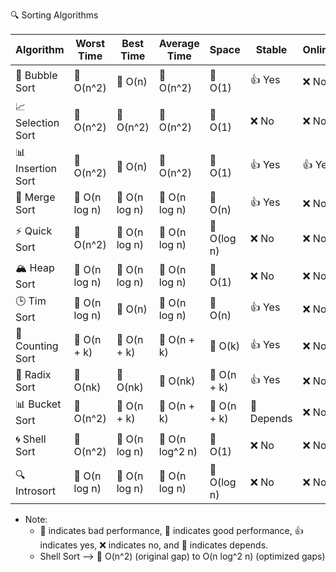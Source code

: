 🔍 Sorting Algorithms

| Algorithm            | Worst Time        | Best Time          | Average Time      | Space       | Stable        | Online    | In-Place    | Adaptive     |
|----------------------|-------------------|--------------------|-------------------|-------------|---------------|-----------|-------------|--------------|
| 🌊 Bubble Sort       | 🔴 O(n^2)         | 🔵 O(n)           | 🔴 O(n^2)         | 🔵 O(1)     | 👍 Yes       | ❌ No     | 👍 Yes      | 👍 Yes      |
| 📈 Selection Sort    | 🔴 O(n^2)         | 🔴 O(n^2)         | 🔴 O(n^2)         | 🔵 O(1)     | ❌ No        | ❌ No     | 👍 Yes      | ❌ No       |
| 📊 Insertion Sort    | 🔴 O(n^2)         | 🔴 O(n)           | 🔴 O(n^2)         | 🔵 O(1)     | 👍 Yes       | 👍 Yes    | 👍 Yes      | 👍 Yes      |
| 🤖 Merge Sort        | 🔵 O(n log n)     | 🔵 O(n log n)     | 🔵 O(n log n)     | 🔴 O(n)     | 👍 Yes       | ❌ No     | ❌ No       | ❌ No       |
| ⚡️ Quick Sort        | 🔴 O(n^2)         | 🔵 O(n log n)     | 🔵 O(n log n)     | 🔵 O(log n) | ❌ No        | ❌ No     | 👍 Yes      | ❌ No       |
| 🏔️ Heap Sort         | 🔵 O(n log n)     | 🔵 O(n log n)     | 🔵 O(n log n)     | 🔵 O(1)     | ❌ No        | ❌ No     | 👍 Yes      | ❌ No       |
| 🕒️ Tim Sort          | 🔵 O(n log n)     | 🔴 O(n)           | 🔵 O(n log n)     | 🔴 O(n)     | 👍 Yes       | ❌ No     | ❌ No       | 👍 Yes      |
| 📁 Counting Sort     | 🔵 O(n + k)       | 🔵 O(n + k)       | 🔵 O(n + k)       | 🔴 O(k)     | 👍 Yes       | ❌ No     | ❌ No       | ❌ No       |
| 🔀 Radix Sort        | 🔵 O(nk)          | 🔵 O(nk)          | 🔵 O(nk)          | 🔴 O(n + k) | 👍 Yes       | ❌ No     | ❌ No       | ❌ No       |
| 📊 Bucket Sort       | 🔴 O(n^2)         | 🔵 O(n + k)       | 🔵 O(n + k)       | 🔴 O(n + k) | 🤔 Depends   | ❌ No      | ❌ No      | ❌ No       |
| 🌀 Shell Sort        | 🔴 O(n^2)         | 🔵 O(n log n)     | 🔵 O(n log^2 n)   | 🔵 O(1)     | ❌ No        | ❌ No     | 👍 Yes      | 👍 Yes      |
| 🔍 Introsort         | 🔵 O(n log n)     | 🔵 O(n log n)     | 🔵 O(n log n)     | 🔵 O(log n) | ❌ No        | ❌ No     | 👍 Yes      | ❌ No       |


* Note: 
  + 🔴 indicates bad performance, 🔵 indicates good performance, 👍 indicates yes, ❌ indicates no, and 🤔 indicates depends.
  +   Shell Sort --> 🔴 O(n^2) (original gap) to O(n log^2 n) (optimized gaps) 


